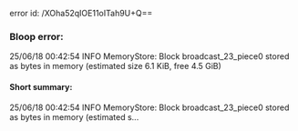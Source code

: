 error id: /XOha52qIOE11oITah9U+Q==
### Bloop error:

25/06/18 00:42:54 INFO MemoryStore: Block broadcast_23_piece0 stored as bytes in memory (estimated size 6.1 KiB, free 4.5 GiB)
#### Short summary: 

25/06/18 00:42:54 INFO MemoryStore: Block broadcast_23_piece0 stored as bytes in memory (estimated s...